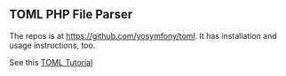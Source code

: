 ## TOML PHP File Parser

The repos is at <https://github.com/yosymfony/toml>. It has installation and usage instructions, too.

See this [TOML Tutorial](https://www.w3schools.io/file/toml-introduction/)
